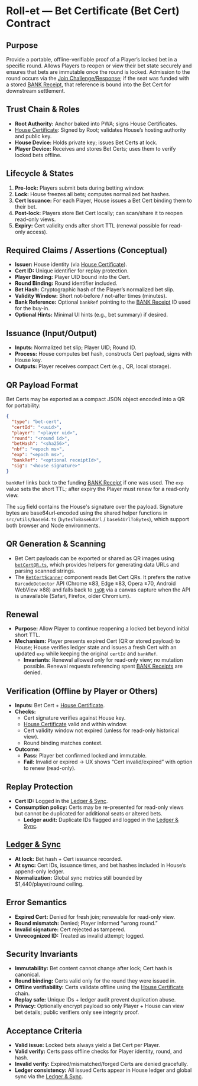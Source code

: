 # Roll-et — Bet Certificate (Bet Cert) Contract

## Purpose
Provide a portable, offline-verifiable proof of a Player’s locked bet in a specific round. Allows Players to reopen or view their bet state securely and ensures that bets are immutable once the round is locked. Admission to the round occurs via the [Join Challenge/Response](./join_challenge_response_contract.md); if the seat was funded with a stored [BANK Receipt](./bank_receipt_contract.md), that reference is bound into the Bet Cert for downstream settlement.

## Trust Chain & Roles
- **Root Authority:** Anchor baked into PWA; signs House Certificates.
- [House Certificate](./house_certificate_contract.md): Signed by Root; validates House’s hosting authority and public key.
- **House Device:** Holds private key; issues Bet Certs at lock.
- **Player Device:** Receives and stores Bet Certs; uses them to verify locked bets offline.

## Lifecycle & States
1. **Pre-lock:** Players submit bets during betting window.  
2. **Lock:** House freezes all bets; computes normalized bet hashes.  
3. **Cert Issuance:** For each Player, House issues a Bet Cert binding them to their bet.  
4. **Post-lock:** Players store Bet Cert locally; can scan/share it to reopen read-only views.  
5. **Expiry:** Cert validity ends after short TTL (renewal possible for read-only access).  

## Required Claims / Assertions (Conceptual)
- **Issuer:** House identity (via [House Certificate](./house_certificate_contract.md)).
- **Cert ID:** Unique identifier for replay protection.  
- **Player Binding:** Player UID bound into the Cert.  
- **Round Binding:** Round identifier included.  
- **Bet Hash:** Cryptographic hash of the Player’s normalized bet slip.
- **Validity Window:** Short not-before / not-after times (minutes).
- **Bank Reference:** Optional `bankRef` pointing to the [BANK Receipt](./bank_receipt_contract.md) ID used for the buy-in.
- **Optional Hints:** Minimal UI hints (e.g., bet summary) if desired.

## Issuance (Input/Output)
- **Inputs:** Normalized bet slip; Player UID; Round ID.
- **Process:** House computes bet hash, constructs Cert payload, signs with House key.
- **Outputs:** Player receives compact Cert (e.g., QR, local storage).

## QR Payload Format
Bet Certs may be exported as a compact JSON object encoded into a QR for portability:

```json
{
  "type": "bet-cert",
  "certId": "<uuid>",
  "player": "<player uid>",
  "round": "<round id>",
  "betHash": "<sha256>",
  "nbf": "<epoch ms>",
  "exp": "<epoch ms>",
  "bankRef": "<optional receiptId>",
  "sig": "<house signature>"
}
```

`bankRef` links back to the funding [BANK Receipt](./bank_receipt_contract.md) if one was used. The `exp` value sets the short TTL; after expiry the Player must renew for a read‑only view.

The `sig` field contains the House's signature over the payload. Signature bytes are base64url‑encoded using the shared helper functions in `src/utils/base64.ts` (`bytesToBase64Url` / `base64UrlToBytes`), which support both browser and Node environments.

## QR Generation & Scanning
- Bet Cert payloads can be exported or shared as QR images using [`betCertQR.ts`](../src/betCertQR.ts), which provides helpers for generating data URLs and parsing scanned strings.
- The [`BetCertScanner`](../src/components/BetCertScanner.tsx) component reads Bet Cert QRs. It prefers the native `BarcodeDetector` API (Chrome ≥83, Edge ≥83, Opera ≥70, Android WebView ≥88) and falls back to [`jsQR`](https://github.com/cozmo/jsQR) via a canvas capture when the API is unavailable (Safari, Firefox, older Chromium).

## Renewal
- **Purpose:** Allow Player to continue reopening a locked bet beyond initial short TTL.
- **Mechanism:** Player presents expired Cert (QR or stored payload) to House; House verifies ledger state and issues a fresh Cert with an updated `exp` while keeping the original `certId` and `bankRef`.
  - **Invariants:** Renewal allowed only for read-only view; no mutation possible. Renewal requests referencing spent [BANK Receipts](./bank_receipt_contract.md) are denied.

## Verification (Offline by Player or Others)
- **Inputs:** Bet Cert + [House Certificate](./house_certificate_contract.md).
- **Checks:**  
  - Cert signature verifies against House key.  
  - [House Certificate](./house_certificate_contract.md) valid and within window.
  - Cert validity window not expired (unless for read-only historical view).  
  - Round binding matches context.  
- **Outcome:**  
  - **Pass:** Player bet confirmed locked and immutable.  
  - **Fail:** Invalid or expired → UX shows “Cert invalid/expired” with option to renew (read-only).  

## Replay Protection
- **Cert ID:** Logged in the [Ledger & Sync](./ledger_sync_contract.md).
- **Consumption policy:** Certs may be re-presented for read-only views but cannot be duplicated for additional seats or altered bets.  
  - **Ledger audit:** Duplicate IDs flagged and logged in the [Ledger & Sync](./ledger_sync_contract.md).

## [Ledger & Sync](./ledger_sync_contract.md)
- **At lock:** Bet hash + Cert issuance recorded.  
- **At sync:** Cert IDs, issuance times, and bet hashes included in House’s append-only ledger.  
- **Normalization:** Global sync metrics still bounded by $1,440/player/round ceiling.  

## Error Semantics
- **Expired Cert:** Denied for fresh join; renewable for read-only view.  
- **Round mismatch:** Denied; Player informed “wrong round.”  
- **Invalid signature:** Cert rejected as tampered.  
- **Unrecognized ID:** Treated as invalid attempt; logged.  

## Security Invariants
- **Immutability:** Bet content cannot change after lock; Cert hash is canonical.  
- **Round binding:** Certs valid only for the round they were issued in.  
- **Offline verifiability:** Certs validate offline using the [House Certificate](./house_certificate_contract.md) chain.
- **Replay safe:** Unique IDs + ledger audit prevent duplication abuse.  
- **Privacy:** Optionally encrypt payload so only Player + House can view bet details; public verifiers only see integrity proof.  

## Acceptance Criteria
- **Valid issue:** Locked bets always yield a Bet Cert per Player.  
- **Valid verify:** Certs pass offline checks for Player identity, round, and hash.  
- **Invalid verify:** Expired/mismatched/forged Certs are denied gracefully.  
- **Ledger consistency:** All issued Certs appear in House ledger and global sync via the [Ledger & Sync](./ledger_sync_contract.md).
